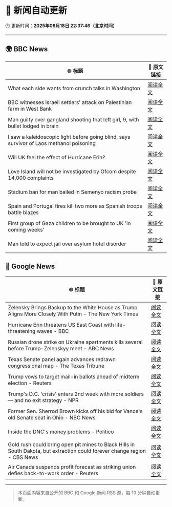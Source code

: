 # 🧠 新闻自动更新

🕒 更新时间：**2025年08月18日 22:37:46（北京时间）**

---

## 🌍 BBC News

| 🌐 标题 | 🔗 原文链接 |
|--------|-------------|
| What each side wants from crunch talks in Washington | [阅读全文](https://www.bbc.com/news/articles/cy4dq2yve5lo?at_medium=RSS&at_campaign=rss) |
| BBC witnesses Israeli settlers' attack on Palestinian farm in West Bank | [阅读全文](https://www.bbc.com/news/articles/cewy88jle0eo?at_medium=RSS&at_campaign=rss) |
| Man guilty over gangland shooting that left girl, 9, with bullet lodged in brain | [阅读全文](https://www.bbc.com/news/articles/c939v7gejlpo?at_medium=RSS&at_campaign=rss) |
| I saw a kaleidoscopic light before going blind, says survivor of Laos methanol poisoning | [阅读全文](https://www.bbc.com/news/articles/czd0qlmjl05o?at_medium=RSS&at_campaign=rss) |
| Will UK feel the effect of Hurricane Erin? | [阅读全文](https://www.bbc.com/weather/articles/cg7jy3jk2e4o?at_medium=RSS&at_campaign=rss) |
| Love Island will not be investigated by Ofcom despite 14,000 complaints | [阅读全文](https://www.bbc.com/news/articles/cj4wlpvdzjyo?at_medium=RSS&at_campaign=rss) |
| Stadium ban for man bailed in Semenyo racism probe | [阅读全文](https://www.bbc.com/news/articles/clyvdp2n205o?at_medium=RSS&at_campaign=rss) |
| Spain and Portugal fires kill two more as Spanish troops battle blazes | [阅读全文](https://www.bbc.com/news/articles/cz60y7npl32o?at_medium=RSS&at_campaign=rss) |
| First group of Gaza children to be brought to UK 'in coming weeks' | [阅读全文](https://www.bbc.com/news/articles/c30z17376ego?at_medium=RSS&at_campaign=rss) |
| Man told to expect jail over asylum hotel disorder | [阅读全文](https://www.bbc.com/news/articles/cg7jy3drd85o?at_medium=RSS&at_campaign=rss) |

## 📰 Google News

| 🌐 标题 | 🔗 原文链接 |
|--------|-------------|
| Zelensky Brings Backup to the White House as Trump Aligns More Closely With Putin - The New York Times | [阅读全文](https://news.google.com/rss/articles/CBMihgFBVV95cUxQOVIxUmhHWGl0dm5RalpSRTZzSWhJeHJsQkltMXh5YnNYMFB6UXJSSTJPcHlXRGtlQ05QT1lDazZ0Uk9COFJTZk9OYjNxYm5NVF95TWVzR0tSelctbzllN1M3NlppQ1RPNzdfLVBVZDAtd1NRZmhtMU5aZDQzb2ttcW1Xa1dUdw?oc=5) |
| Hurricane Erin threatens US East Coast with life-threatening waves - BBC | [阅读全文](https://news.google.com/rss/articles/CBMiWkFVX3lxTE1tXzZzR3VvMTdGS2NpLXZkTTlVVDVaX1ZCTFpUQml4aVFZclBud1RWNTg5c2NxcktnUUtwcnFMSzBoazc0cDJFbklyVGRNMTZCWkpibnI0MEcxUdIBX0FVX3lxTE1DRThuRHJXQ3BYVzUtbTNIV1k5eWdZcjMyeVNHdVBIN1pPUlZocmRmbTZPLTRHVWJyTkpFeWFDOERtQUhWcmRlZEVfYmNoX0tmMko0RVpYeGs5OWo2V0g4?oc=5) |
| Russian drone strike on Ukraine apartments kills several before Trump-Zelenskyy meet - ABC News | [阅读全文](https://news.google.com/rss/articles/CBMiuAFBVV95cUxOYXdtbXR6U0lHYk13dGpjRGNuQ1BQRlFMdkJzTnNlNzM5R0EybkNRSll0WWdKajJHdE1fSTlrMVFNT1dyb0VMSHIxaWdOTWdfbGFUQUUxLXVFejg3Y0NsblEwNXFTc0kyaWdzVzhGR2N0WGJIZ1ZnWXdDWUJxUVNiYnVSR18xNWNQeWc4UHU0MzFPbGVTeTVPNFl0RnVuWi1ER3NPOUxWX0VlWGZCeHA4di1Dd1JveFpR0gG-AUFVX3lxTE83VmFsUzVXSHRRdTA5OWUxQzBzY0JBS1U0MjBoV3FQYmRjTUYxb3A2REsyQ18zWUpaZllHZi1Ea2ltWlBZdVBPR3F5cXloV0ktREYxelA4ejU1UzZfWGZialF0QlFfb1FWRWRSNW04TzV5UWdiN2hMWFZjVVhXWFNUSGh0ZGJkRDl2bTlrdUVxR0RMYXlLX3NMc21xS2VrRVNyZDB3WGlRazVmMGsyelFhamFUZ3Z0M0N1aEtNUlE?oc=5) |
| Texas Senate panel again advances redrawn congressional map - The Texas Tribune | [阅读全文](https://news.google.com/rss/articles/CBMiqAFBVV95cUxPS1Z5MDZRTFBNM2dHZzdfc2lQdFBIdUNIMnd6MGRuaGduNjdWeDVtNjVJTVh0bnZyRU9zOEQ4TGZyYTdWTHZyc0M4RDJIMnplTFF4NFRfV3VidmFJNENycUFzMTNYenBMRFhlOVE5ZVZhTkp2Rjl5SE1DN19ZNzJuWUdFd1pIaWptX01MLTNSN1UtU1RqT3c5V2JKRHNlVGowdzRZbnZYc3k?oc=5) |
| Trump vows to target mail-in ballots ahead of midterm election - Reuters | [阅读全文](https://news.google.com/rss/articles/CBMiowFBVV95cUxQUUJhb0hGQ0Znajd4RG5uMEw1SkNSaXBVb0tRVEJDeTNHYmlrZFpLekxON1VFaG5lLS03R19ZLXFlMkJsd0REMWlibUFpZnhfRVNCTjhXMG8wUGwxc2lLcWp1V0dVX09hcXBTSTVHNXVrX1NnYk5rZWVaT29JbXgxRGFGRXpoNVM3MWVhdGVROHdDTmNsZ3cxa1NoTlFTSW5KRE9B?oc=5) |
| Trump's D.C. 'crisis' enters 2nd week with more soldiers — and no exit strategy - NPR | [阅读全文](https://news.google.com/rss/articles/CBMijwFBVV95cUxPSW9JZ3ZUb1ZTSEl6MFRzOUQ3SXN5b0JQRHJVVExLYzJSNnh1bDNIQ3VhanZmaVJOQ25Ja3duZmw1eWhPWF85ZVE4bmY0TG1MMmZKZnhiQlRZY2pkT1BIVnpMb1J0TFVHQlBOS2hUcVBwV01hNUd5TXdhbW9KekphMDgzcWF0cTN1WVZBcnh2Yw?oc=5) |
| Former Sen. Sherrod Brown kicks off his bid for Vance's old Senate seat in Ohio - NBC News | [阅读全文](https://news.google.com/rss/articles/CBMirwFBVV95cUxQenJvNHJLY2thNG1aNVZrMnEzUmhhanhVSXZQTDZnb2cxWGhMY29MSjlZbGltQnlyT2hUY1NhUnd4RWxzLTRIdXRYWlFGU0I0Nll4NThOdDVrUDJCSzFFWFpSRmRtQlJ1T3lRQnZScGtoT0IzQUtJeVBfcmM5aDZadWl2MFNlbkZvS0xPbDBIMHh6d2toN0N1MkpXbGpSOXBpUUpiMElDYnROZkc0cU5r0gFWQVVfeXFMTkVMSTFZVjR5VksyTFpKRzkxczA0Z2hWVzBJZEo3eHNjQ2ZCcVNZQjJuYVN0UkE1UWZBUDJCb1V5TmI5c2ltVGlGNmxtSEpkb29kLUIzSXc?oc=5) |
| Inside the DNC's money problems - Politico | [阅读全文](https://news.google.com/rss/articles/CBMikwFBVV95cUxOWENZcGFNYWRNQXFwS1NMSFFYODZKbWJ6OUpfazJNX1VuOHZJTzRvaDl4cXR5dTNFeWNYcVE4VFFMVzVOamdwZ1dwZHV2bXJLUGJCc21LcGRBdUxIbHU2QXg0Mml1emJOUmt4bzloZkgwNXRHeHVZbHBseF9nYnZqMm8ycTNyYnZJNXQzTlUyMzJCM0U?oc=5) |
| Gold rush could bring open pit mines to Black Hills in South Dakota, but extraction could forever change region - CBS News | [阅读全文](https://news.google.com/rss/articles/CBMigwFBVV95cUxQek5PU192amNVRDFydzR1SW1jaXJadmh1cVh4TWRKc3lySEtDdTNqV19peFF0b0JKZktLNThGTXkwQU9nN0hKZTl0MXp1NzZpQm9QRTJGRktCU3VpaVVBcXV6NmNtalZrVEpVclpVNG5xX3g1enkzclJqLTh6RmlMR0NnTdIBiAFBVV95cUxNMEJUdjNTa3ZobTFhLWkyZDVieHE1QjVvX1A0YjZzQjVXNXJzUlk3Q0dDY2FlRTllaHpYZTM5cUhucXI3czFNRDcwT3hVR2xyR1NWdDBjSVphb0N5WXFKVHVjQUM4dXY5a3p3dHhOYlRKQkJiTXlXMHpmRE1rdml3blhHX0R1UDBS?oc=5) |
| Air Canada suspends profit forecast as striking union defies back-to-work order - Reuters | [阅读全文](https://news.google.com/rss/articles/CBMi0AFBVV95cUxQcS1vMUd3Y3FkaXBMVE1jNTBzQ01SRmpkRUM5ZkdZc1ZQZU9XeGI1VGtuRGFhbUh6QjNjYjRhVjZnZWVXYnFRS1l6WnpiUVgtc3FzMlNHYmRvWExrVEozUHl3ajVqRExhMzZqRUljM1ZRaEVlU0VDa25BSldEVDczbjVneHZOeEJEZExaa29sanlIbXl2SkxRUUQtVVNYM3l4TVlsVTJ1bGt2bDRNektPZHd3d2xpOFFuR0hWdjZ6RW01ZEk4X2tNUGVuMHhDazZQ?oc=5) |

---
> 本页面内容来自公开的 BBC 和 Google 新闻 RSS 源，每 10 分钟自动更新。